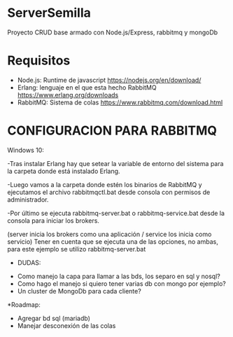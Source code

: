 # ServerSemilla
Proyecto CRUD base armado con Node.js/Express, rabbitmq y mongoDb

# Requisitos
* Node.js: Runtime de javascript
https://nodejs.org/en/download/
* Erlang: lenguaje en el que esta hecho RabbitMQ 
https://www.erlang.org/downloads
* RabbitMQ: Sistema de colas 
https://www.rabbitmq.com/download.html

# CONFIGURACION PARA RABBITMQ

Windows 10:

-Tras instalar Erlang hay que setear la variable de entorno del sistema para la carpeta donde está instalado Erlang.

-Luego vamos a la carpeta donde estén los binarios de RabbitMQ y ejecutamos el archivo rabbitmqctl.bat desde consola con permisos de administrador. 

-Por último se ejecuta rabbitmq-server.bat o rabbitmq-service.bat desde la consola para iniciar los brokers.

(server inicia los brokers como una aplicación / service los inicia como servicio) Tener en cuenta que se ejecuta una de las opciones, no  ambas, para este ejemplo se utilizo rabbitmq-server.bat

* DUDAS:
 - Como manejo la capa para llamar a las bds, los separo en sql y nosql?
 - Como hago el manejo si quiero tener varias db con mongo por ejemplo?
 - Un cluster de MongoDb para cada cliente?


*Roadmap:
 - Agregar bd sql (mariadb)
 - Manejar desconexión de las colas
